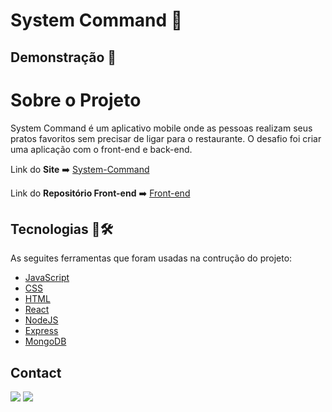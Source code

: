 <h1>System Command 🍔</h1>
<h2>Demonstração 🎥</h2>
<h1>Sobre o Projeto</h1>
<p>System Command é um aplicativo mobile onde as pessoas realizam seus pratos favoritos sem precisar de ligar para o restaurante. O desafio foi criar uma aplicação com o front-end e back-end.</p>
<p>Link do <b>Site</b> ➡️ <a href="https://system-command.netlify.app/">System-Command</a></p>
<p>Link do <b>Repositório Front-end</b> ➡️ <a href="https://github.com/edgarvazevedo/system-command-front">Front-end</a></p>


<h2> Tecnologias 🚀🛠️ </h2>

As seguites ferramentas que foram usadas na contrução do projeto:
  - [JavaScript](https://pt.wikipedia.org/wiki/JavaScript)
  - [CSS](https://pt.wikipedia.org/wiki/Cascading_Style_Sheets)
  - [HTML](https://developer.mozilla.org/pt-BR/docs/Web/HTML)
  - [React](https://pt-br.reactjs.org/)
  - [NodeJS](https://nodejs.org/en/)
  - [Express](https://expressjs.com/pt-br/)
  - [MongoDB](https://www.mongodb.com/cloud/atlas/lp/try2?utm_source=google&utm_campaign=gs_americas_brazil_search_core_brand_atlas_desktop&utm_term=mongodb&utm_medium=cpc_paid_search&utm_ad=e&utm_ad_campaign_id=12212624308&adgroup=115749706023&gclid=CjwKCAiAl-6PBhBCEiwAc2GOVMZtjawakjJeTAVTxaj224caxrUE-WNlv2TwwXDTuJAJ4WRyNSjaSxoClIMQAvD_BwE)

<h2> Contact </h2>
  
  <a href="https://www.linkedin.com/in/elizeusantoss/" target="_blank"><img src="https://img.shields.io/badge/LinkedIn-0077B5?style=for-the-badge&logo=linkedin&logoColor=white" target="_blank"></a>
  <a href="mailto:elyzeu.tec@gmail.com" target="_blank"><img src="https://img.shields.io/badge/Gmail-D14836?style=for-the-badge&logo=gmail&logoColor=white"></a>
